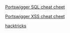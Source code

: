 [Portswigger SQL cheat cheet](https://portswigger.net/web-security/sql-injection/cheat-sheet)

[Portswigger XSS cheat cheet](https://portswigger.net/web-security/cross-site-scripting/cheat-sheet)

[hacktricks](https://book.hacktricks.xyz/)

